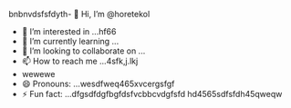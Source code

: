 bnbnvdsfsfdyth- 👋 Hi, I’m @horetekol
- 👀 I’m interested in ...hf66
- 🌱 I’m currently learning ...
- 💞️ I’m looking to collaborate on ...
- 📫 How to reach me ...4sfk,j.lkj
- wewewe
- 😄 Pronouns: ...wesdfweq465xvcergsfgf
- ⚡ Fun fact: ...dfgsdfdgfbgfdsfvcbbcvdgfsfd
hd4565sdfsfdh45qweqw
<!---tgrrt26223
horetekol/horetekol is a ✨ special ✨ repositorsdfy becssdasduse its `README.md` (thirtgs file) appears on your GitHub profile.
You can click the Preview link to take a look at your chan543ges.63fhghfgcbnegreqwewq
wer
